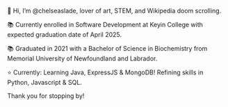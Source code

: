 👋 Hi, I’m @chelseaslade, lover of art, STEM, and Wikipedia doom scrolling. 

📚 Currently enrolled in Software Development at Keyin College with expected graduation date of April 2025.

📚 Graduated in 2021 with a Bachelor of Science in Biochemistry from Memorial University of Newfoundland and Labrador.

⭐️ Currently: Learning Java, ExpressJS & MongoDB! Refining skills in Python, Javascript & SQL.

Thank you for stopping by! 

